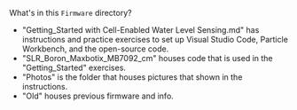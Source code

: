 What's in this `Firmware` directory?
- "Getting_Started with Cell-Enabled Water Level Sensing.md" has instructions and practice exercises to set up Visual Studio Code, Particle Workbench, and the open-source code.
- "SLR_Boron_Maxbotix_MB7092_cm" houses code that is used in the "Getting_Started" exercises.
- "Photos" is the folder that houses pictures that shown in the instructions.
- "Old" houses previous firmware and info.